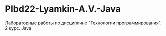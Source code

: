 # PIbd22-Lyamkin-A.V.-Java
Лабораторные работы по дисциплине "Технологии программирования". 2 курс. Java
